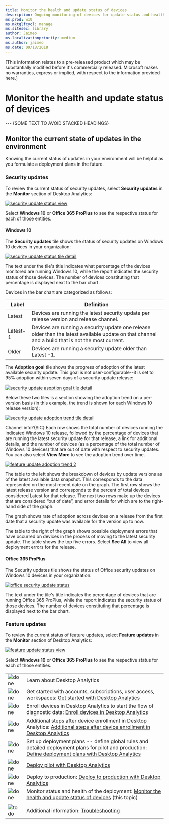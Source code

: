 ```yaml
---
title: Monitor the health and update status of devices
description: Ongoing monitoring of devices for update status and health issues
ms.prod: w10
ms.mktglfcycl: manage
ms.sitesec: library
author: Jaimeo
ms.localizationpriority: medium
ms.author: jaimeo
ms.date: 09/18/2018
---
```


[This information relates to a pre-released product which may be substantially modified before it's commercially released. Microsoft makes no warranties, express or implied, with respect to the information provided here.]

# Monitor the health and update status of devices
--- {SOME TEXT TO AVOID STACKED HEADINGS}

## Monitor the current state of updates in the environment

Knowing the current status of updates in your environment will be helpful as you formulate a deployment plans in the future.

### Security updates

To review the current status of security updates, select **Security updates** in the **Monitor** section of Desktop Analytics:

[![security update status view](UDRimages/UDR-security-status.png)](UDRimages/UDR-security-status.png)

Select **Windows 10** or **Office 365 ProPlus** to see the respective status for each of those entities.

#### Windows 10

The **Security updates** tile shows the status of security updates on Windows 10 devices in your organization:

[![security update status tile detail](UDRimages/UDR-security-status-secupdatestile.png)](UDRimages/UDR-security-status-secupdatestile.png)

The text under the tile's title indicates what percentage of the devices monitored are running Windows 10, while the report indicates the security status of those devices. The number of devices constituting that percentage is displayed next to the bar chart.

Devices in the bar chart are categorized as follows:

| **Label**  | **Definition**  |
|---------------------------------------------------------|-----------|
| Latest | Devices are running the latest security update per release version and release channel.|
| Latest-1 | Devices are running a security update one release older than the latest available update on that channel and a build that is not the most current. |
| Older | Devices are running a security update older than Latest -1. |

The **Adoption goal** tile shows the progress of adoption of the latest available security update. This goal is not user-configurable--it is set to 95% adoption within seven days of a security update release:

[![security update asoption goal tile detail](UDRimages/UDR-security-status-adoptgoal.png)](UDRimages/UDR-security-status-adoptgoal.png)

Below these two tiles is a section showing the adoption trend on a per-version basis (in this example, the trend is shown for each Windows 10 release version):

[![security update adoption trend tile detail](UDRimages/UDR-security-status-adopttrend.png)](UDRimages/UDR-security-status-adopttrend.png)

 Channel info?{SIC} Each row shows the total number of devices running the indicated Windows 10 release, followed by the percentage of devices that are running the latest security update for that release, a link for additional details, and the number of devices (as a percentage of the total number of Windows 10 devices) that are out of date with respect to security updates. You can also select **View More** to see the adoption trend over time.

[![feature update adoption trend 2](UDRimages/UDR-feature-update2.png)](UDRimages/UDR-feature-update2.png)

The table to the left shows the breakdown of devices by update versions as of the latest available data snapshot. This corresponds to the data represented on the most recent date on the graph. The first row shows the latest release version and corresponds to the percent of total devices considered Latest for that release. The next two rows make up the devices that are considered “out of date”, and error details for which are to the right-hand side of the graph.

The graph shows rate of adoption across devices on a release from the first date that a security update was available for the version up to now. 

The table to the right of the graph shows possible deployment errors that have occurred on devices in the process of moving to the latest security update. The table shows the top five errors. Select **See All** to view all deployment errors for the release.

#### Office 365 ProPlus

The Security updates tile shows the status of Office security updates on Windows 10 devices in your organization:

[![office security update status](UDRimages/UDR-office-security-status.png)](UDRimages/UDR-office-security-status.png)

The text under the tile's title indicates the percentage of devices that are running Office 365 ProPlus, while the report indicates the security status of those devices. The number of devices constituting that percentage is displayed next to the bar chart.


### Feature updates

To review the current status of feature updates, select **Feature updates** in the **Monitor** section of Desktop Analytics:

[![feature update status view](UDRimages/UDR-feature-update.png)](UDRimages/UDR-feature-update.png)

Select **Windows 10** or **Office 365 ProPlus** to see the respective status for each of those entities.

| | |
| --- | --- |
| ![done](UDRimages/checklistdone.png) | Learn about Desktop Analytics |
| ![done](UDRimages/checklistdone.png) | Get started with accounts, subscriptions, user access, workspaces: [Get started with Desktop Analytics](update-readiness-get-started.md) |
| ![done](UDRimages/checklistdone.png) | Enroll devices in Desktop Analytics to start the flow of diagnostic data: [Enroll devices in Desktop Analytics](update-readiness-enroll-devices.md)|
| ![done](UDRimages/checklistdone.png) | Additional steps after device enrollment in Desktop Analytics: [Additional steps after device enrollment in Desktop Analytics](update-readiness-additonal-steps.md) |
| ![done](UDRimages/checklistdone.png) | Set up deployment plans -- define global rules and detailed deployment plans for pilot and production: [Define deployment plans with Desktop Analytics](update-readiness-deployment-plans.md) |
| ![done](UDRimages/checklistdone.png) | [Deploy pilot with Desktop Analytics](update-readiness-deploy-pilot.md) |
| ![done](UDRimages/checklistdone.png) | Deploy to production: [Deploy to production with Desktop Analytics](update-readiness-deploy-production.md) |
| ![done](UDRimages/checklistdone.png)| Monitor status and health of the deployment: [Monitor the health and update status of devices](update-readiness-monitoring.md) (this topic) |
|                                      |                                                    |
| ![to do](UDRimages/checklistbox.gif)   | Additional information: [Troubleshooting](update-readiness-troubleshooting.md)  |